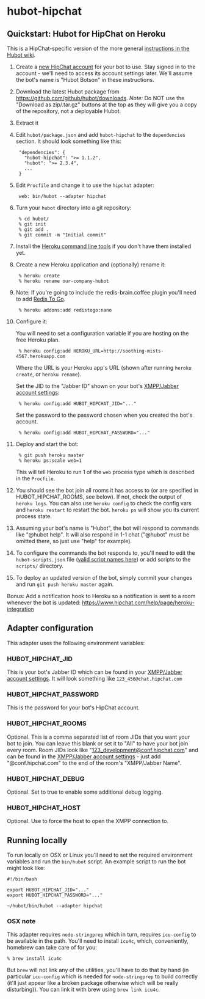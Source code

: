 # hubot-hipchat

## Quickstart: Hubot for HipChat on Heroku

This is a HipChat-specific version of the more general [instructions in the Hubot wiki](https://github.com/github/hubot/wiki/Deploying-Hubot-onto-Heroku).

1. Create a [new HipChat account](https://www.hipchat.com/help/page/how-do-i-invite-other-users/) for your bot to use. Stay signed in to the account - we'll need to access its account settings later. We'll assume the bot's name is "Hubot Botson" in these instructions.
1. Download the latest Hubot package from https://github.com/github/hubot/downloads. *Note:* Do NOT use the "Download as zip/.tar.gz" buttons at the top as they will give you a copy of the repository, not a deployable Hubot.
1. Extract it
1. Edit `hubot/package.json` and add `hubot-hipchat` to the `dependencies` section. It should look something like this:

        "dependencies": {
          "hubot-hipchat": ">= 1.1.2",
          "hubot": ">= 2.3.4",
          ...
        }

1. Edit `Procfile` and change it to use the `hipchat` adapter:

        web: bin/hubot --adapter hipchat

1. Turn your `hubot` directory into a git repository:

        % cd hubot/
        % git init
        % git add .
        % git commit -m "Initial commit"

1. Install the [Heroku command line tools](http://devcenter.heroku.com/articles/heroku-command) if you don't have them installed yet.
1. Create a new Heroku application and (optionally) rename it:

        % heroku create
        % heroku rename our-company-hubot

1. Note: If you're going to include the redis-brain.coffee plugin you'll need to add [Redis To Go](http://devcenter.heroku.com/articles/redistogo).

        % heroku addons:add redistogo:nano

1. Configure it:

      You will need to set a configuration variable if you are hosting on the free Heroku plan.

        % heroku config:add HEROKU_URL=http://soothing-mists-4567.herokuapp.com

      Where the URL is your Heroku app's URL (shown after running `heroku create`, or `heroku rename`).

      Set the JID to the "Jabber ID" shown on your bot's [XMPP/Jabber account settings](https://www.hipchat.com/account/xmpp):

        % heroku config:add HUBOT_HIPCHAT_JID="..."

      Set the password to the password chosen when you created the bot's account.

        % heroku config:add HUBOT_HIPCHAT_PASSWORD="..."

1. Deploy and start the bot:

        % git push heroku master
        % heroku ps:scale web=1

      This will tell Heroku to run 1 of the `web` process type which is described in the `Procfile`.

1. You should see the bot join all rooms it has access to (or are specified in HUBOT\_HIPCHAT\_ROOMS, see below). If not, check the output of `heroku logs`. You can also use `heroku config` to check the config vars and `heroku restart` to restart the bot. `heroku ps` will show you its current process state.

1. Assuming your bot's name is "Hubot", the bot will respond to commands like "@hubot help". It will also respond in 1-1 chat ("@hubot" must be omitted there, so just use "help" for example).

1. To configure the commands the bot responds to, you'll need to edit the `hubot-scripts.json` file ([valid script names here](https://github.com/github/hubot-scripts/tree/master/src/scripts)) or add scripts to the `scripts/` directory.

1. To deploy an updated version of the bot, simply commit your changes and run `git push heroku master` again.

Bonus: Add a notification hook to Heroku so a notification is sent to a room whenever the bot is updated: https://www.hipchat.com/help/page/heroku-integration

## Adapter configuration

This adapter uses the following environment variables:

### HUBOT\_HIPCHAT\_JID

This is your bot's Jabber ID which can be found in your [XMPP/Jabber account settings](https://www.hipchat.com/account/xmpp). It will look something like `123_456@chat.hipchat.com`

### HUBOT\_HIPCHAT\_PASSWORD

This is the password for your bot's HipChat account.

### HUBOT\_HIPCHAT\_ROOMS

Optional. This is a comma separated list of room JIDs that you want your bot to join. You can leave this blank or set it to "All" to have your bot join every room. Room JIDs look like "123_development@conf.hipchat.com" and can be found in the [XMPP/Jabber account settings](https://www.hipchat.com/account/xmpp) - just add "@conf.hipchat.com" to the end of the room's "XMPP/Jabber Name".

### HUBOT\_HIPCHAT\_DEBUG

Optional. Set to true to enable some additional debug logging.

### HUBOT\_HIPCHAT\_HOST

Optional. Use to force the host to open the XMPP connection to.

## Running locally

To run locally on OSX or Linux you'll need to set the required environment variables and run the `bin/hubot` script. An example script to run the bot might look like:

    #!/bin/bash

    export HUBOT_HIPCHAT_JID="..."
    export HUBOT_HIPCHAT_PASSWORD="..."

    ~/hubot/bin/hubot --adapter hipchat

### OSX note

This adapter requires `node-stringprep` which in turn, requires `icu-config` to be available in the path. You'll need to install `icu4c`, which, conveniently, homebrew can take care of for you:

    % brew install icu4c

But `brew` will not link any of the utilities, you'll have to do that by hand (in particular `icu-config` which is needed for `node-stringprep` to build correctly (it'll just appear like a broken package otherwise which will be really disturbing)). You can link it with brew using `brew link icu4c`.

